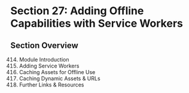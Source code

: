 # Section 27: Adding Offline Capabilities with Service Workers

## Section Overview

414. Module Introduction
415. Adding Service Workers
416. Caching Assets for Offline Use
417. Caching Dynamic Assets & URLs
418. Further Links & Resources
